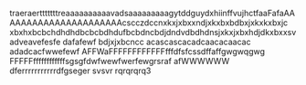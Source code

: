 traeraertttttttreaaaaaaaaaavadsaaaaaaaaagytddguydxhiinffvujhctfaaFafaAAAAAAAAAAAAAAAAAAAAAAcscczdccnxkxjxbxxndjxkxbxbdbxjxkxkxbxjc xbxhxbcbchdhdhdbcbcbdhdufbcbdncbdjdndvdbdhdnsjxkxjxbxhdjdkxbxxsvadveavefesfe
dafafewf
bdjxjxbcncc
acascascacadcaacacaacac
adadcacfwwefewf
AFFWaFFFFFFFFFFFFfffdfsfcssdffaffgwgwqgwg
FFFFFffffffffffffsgsgfdwfwewfwerfewgrsraf
afWWWWWW
dferrrrrrrrrrrdfgseger
svsvr
rqrqrqrq3
